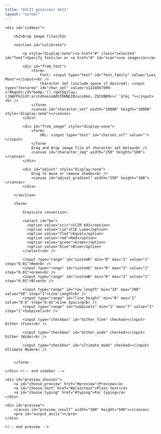 ```yaml
---
title: "ASCII generator mkII"
layout: "normal"
---
```


<div id="container">

	<div id="sidebar">

		<h2>Drop image file</h2>

		<section id="calibrate">

			<p style="display:none"><a href="#" class="selected" id="font">Specify font</a> or <a href="#" id="scan">use image</a></p>

			<div id="from_font">
				<form>
					Font: <input type="text" id="font_family" value="Luxi Mono"></input><br />
					Character Set (include space if desired): <input type="textarea" id="char_set" value="±1234567890-=°#&quot;/$%*&amp;'()_+qwfpgjluy;[]QWFPGJLUY:arstdhneioARSTDHNEIOzxcvbkm,.ZXCVBKM<>/`ˆ§?éç "></input><br />			
				</form>
				<canvas id="character_set" width="10000" height="10000" style="display:none"></canvas>
			</div>

			<div id="from_image" style="display:none">
				<form>
					URL: <input type="text" id="charset_url" value=""></input>
				</form>
				Drag and drop image file of character set below<br />
				<canvas id="character_img" width="250" height="100"></canvas>
			</div>

			<div id="adjust" style="display:none">
				Drag to move or remove shades<br />
				<canvas id="adjust_gradient" width="250" height="100"></canvas>
			</div>

		</section>

		<form>

			Greyscale conversion: 

			<select id="bw">
			  <option value="ccir">CCIR 601</option>
			  <option value="cie">CIE Luma</option>
			  <option value="flat">Equal</option>
			  <option value="red">Red</option>
			  <option value="green">Green</option>
			  <option value="blue">Blue</option>
			</select><br />

			<input type="range" id="customR" min="0" max="3" value="1" step="0.01">Red<br />
			<input type="range" id="customG" min="0" max="3" value="1" step="0.01">Green<br />
			<input type="range" id="customB" min="0" max="3" value="1" step="0.01">Blue<br />

			<input type="range" id="row_length" min="10" max="200" value="98" step="1">Line Length<br />
			<input type="range" id="line_height" min="0" max="2" value="0.6" step="0.01">Line Spacing<br />
			<input type="range" id="subpixels" min="1" max="7" value="1" step="1">Subpixels<br />

			<input type="checkbox" id="dither_fine" checked></input> Dither (Fine)<br />

			<input type="checkbox" id="dither_wide" checked></input> Dither (Wide)<br />

			<input type="checkbox" id="ultimate_mode" checked></input> Ultimate Mode<br />


		</form>

	</div> <!-- end sidebar -->

	<div id="preview_chooser">
		<a id="choose_preview" href="#preview">Preview</a>
		<a id="choose_text" href="#plaintext">Plain text</a>
		<a id="choose_typing" href="#typing">For typing</a>
	</div>

	<div id="preview">
		<canvas id="preview_result" width="500" height="500"></canvas>
		<pre id="output_ascii"></pre>
	</div>

	<!-- end preview -->


</div>


<div id="image">
	<canvas id="adjust_image_1" width="1" height="1" style="display:none"></canvas>
	<canvas id="adjust_image_2" width="1" height="1" style="display:none"></canvas>
	<canvas id="adjust_image_3" width="1" height="1" style="display:none"></canvas>
	<canvas id="adjust_image_4" width="1" height="1" style="display:none"></canvas>
	<canvas id="adjust_image_5" width="1" height="1" style="display:none"></canvas>
	<canvas id="adjust_image_6" width="1" height="1" style="display:none"></canvas>
	<canvas id="adjust_image_7" width="1" height="1" style="display:none"></canvas>
	<canvas id="adjust_image_8" width="1" height="1" style="display:none"></canvas>
	<canvas id="adjust_image_9" width="1" height="1" style="display:none"></canvas>
	<canvas id="adjust_image_0" width="1" height="1" style="display:none"></canvas>
</div>
